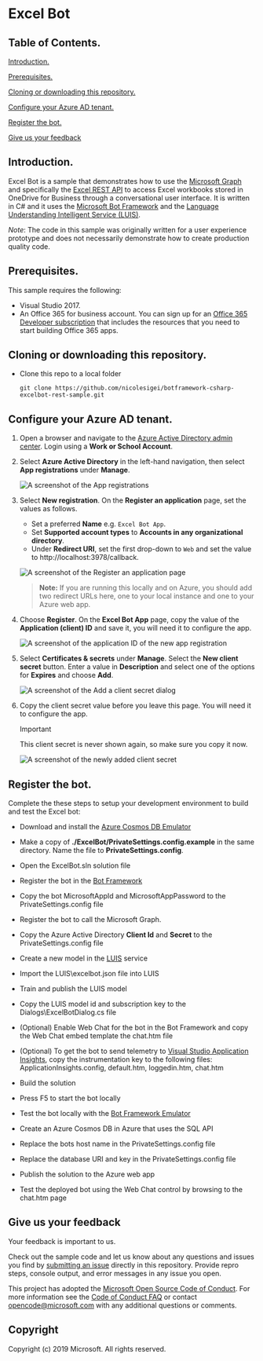 
# Excel Bot

## Table of Contents. ##

[Introduction.](#introduction)

[Prerequisites.](#prerequisites)

[Cloning or downloading this repository.](#Cloning-or-downloading-this-repository)

[Configure your Azure AD tenant.](#Configure-your-Azure-AD-tenant)

[Register the bot.](#Register-the-bot)

[Give us your feedback](#Give-us-your-feedback)

## Introduction.
<a name="introduction"></a>
Excel Bot is a sample that demonstrates how to use the [Microsoft Graph](https://graph.microsoft.io) and specifically the [Excel REST API](https://graph.microsoft.io/en-us/docs/api-reference/v1.0/resources/excel) to access Excel workbooks stored in OneDrive for Business through a conversational user interface. It is written in C# and it uses the [Microsoft Bot Framework](https://dev.botframework.com/) and the [Language Understanding Intelligent Service (LUIS)](https://www.luis.ai/).

*Note*: The code in this sample was originally written for a user experience prototype and does not necessarily demonstrate how to create production quality code.

## Prerequisites.
<a name="prerequisites"></a>

This sample requires the following:  

- Visual Studio 2017.
- An Office 365 for business account. You can sign up for an [Office 365 Developer subscription](https://msdn.microsoft.com/en-us/office/office365/howto/setup-development-environment) that includes the resources that you need to start building Office 365 apps.

## Cloning or downloading this repository.
<a name="cloning-downloading-repo"></a>

- Clone this repo to a local folder

    ` git clone https://github.com/nicolesigei/botframework-csharp-excelbot-rest-sample.git `

<a name="configure-azure"></a>
## Configure your Azure AD tenant.

1. Open a browser and navigate to the [Azure Active Directory admin center](https://aad.portal.azure.com). Login using a **Work or School Account**.

1. Select **Azure Active Directory** in the left-hand navigation, then select **App registrations** under **Manage**.

    ![A screenshot of the App registrations ](readme-images/aad-portal-app-registrations.png)

1. Select **New registration**. On the **Register an application** page, set the values as follows.

    - Set a preferred **Name** e.g. `Excel Bot App`.
    - Set **Supported account types** to **Accounts in any organizational directory**.
    - Under **Redirect URI**, set the first drop-down to `Web` and set the value to http://localhost:3978/callback.

    ![A screenshot of the Register an application page](readme-images/aad-register-an-app.png)

    > **Note:** If you are running this locally and on Azure, you should add two redirect URLs here, one to your local instance and one to your Azure web app.
    
1. Choose **Register**. On the **Excel Bot App** page, copy the value of the **Application (client) ID** and save it, you will need it to configure the app.

    ![A screenshot of the application ID of the new app registration](readme-images/aad-application-id.PNG)

1. Select **Certificates & secrets** under **Manage**. Select the **New client secret** button. Enter a value in **Description** and select one of the options for **Expires** and choose **Add**.

    ![A screenshot of the Add a client secret dialog](readme-images/aad-new-client-secret.png)

1. Copy the client secret value before you leave this page. You will need it to configure the app.

    > [!IMPORTANT]
    > This client secret is never shown again, so make sure you copy it now.

    ![A screenshot of the newly added client secret](readme-images/aad-copy-client-secret.png)
    <a name = "register-bot"></a>
## Register the bot.

Complete the these steps to setup your development environment to build and test the Excel bot:

- Download and install the [Azure Cosmos DB Emulator](https://docs.microsoft.com/en-us/azure/cosmos-db/local-emulator)

- Make a copy of **./ExcelBot/PrivateSettings.config.example** in the same directory. Name the file  to **PrivateSettings.config**.
- Open the ExcelBot.sln solution file
- Register the bot in the [Bot Framework](https://dev.botframework.com/bots/new)
- Copy the bot MicrosoftAppId and MicrosoftAppPassword to the PrivateSettings.config file
- Register the bot to call the Microsoft Graph.
- Copy the Azure Active Directory **Client Id** and **Secret** to the PrivateSettings.config file
- Create a new model in the [LUIS](https://www.luis.ai) service
- Import the LUIS\excelbot.json file into LUIS
- Train and publish the LUIS model
- Copy the LUIS model id and subscription key to the Dialogs\ExcelBotDialog.cs file
- (Optional) Enable Web Chat for the bot in the Bot Framework and copy the Web Chat embed template the chat.htm file
- (Optional) To get the bot to send telemetry to [Visual Studio Application Insights](https://azure.microsoft.com/en-us/services/application-insights/), copy the instrumentation key to the following files: ApplicationInsights.config, default.htm, loggedin.htm, chat.htm
- Build the solution
- Press F5 to start the bot locally
- Test the bot locally with the [Bot Framework Emulator](https://docs.botframework.com/en-us/tools/bot-framework-emulator)
- Create an Azure Cosmos DB in Azure that uses the SQL API
- Replace the bots host name in the PrivateSettings.config file
- Replace the database URI and key in the PrivateSettings.config file
- Publish the solution to the Azure web app
- Test the deployed bot using the Web Chat control by browsing to the chat.htm page  

## Give us your feedback

<a name="Give-us-your-feedback"></a>

Your feedback is important to us.  

Check out the sample code and let us know about any questions and issues you find by [submitting an issue](https://github.com/microsoftgraph/botframework-csharp-excelbot-rest-sample/issues) directly in this repository. Provide repro steps, console output, and error messages in any issue you open.

This project has adopted the [Microsoft Open Source Code of Conduct](https://opensource.microsoft.com/codeofconduct/). For more information see the [Code of Conduct FAQ](https://opensource.microsoft.com/codeofconduct/faq/) or contact [opencode@microsoft.com](mailto:opencode@microsoft.com) with any additional questions or comments.

## Copyright

Copyright (c) 2019 Microsoft. All rights reserved.
  
